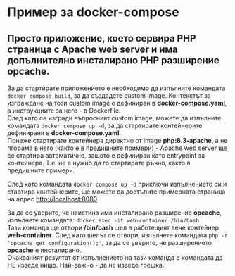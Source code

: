 # Пример за docker-compose
## Просто приложение, което сервира PHP страница с Apache web server и има допълнително инсталирано PHP разширение opcache.
За да стартирате приложението е необходимо да изпълните командата ```docker compose build```, за да създадете custom image. Контекстът за изграждане на този custom image е дефиниран в **docker-compose.yaml**, а инструкциите за него - в Dockerfile.\
След като се изгради въпросният custom image, можете да изпълните командата ```docker compose up -d```, за да стартирате контейнерите дефинирани в **docker-compose.yaml**.\
Понеже стартирате контейнера директно от image **php:8.3-apache**, а не пгорама в него (както е в предишните примери) - Apache web server ще се стартира автоматично, защото е дефиниран като entrypoint за контейнера. Т.е. не е нужно да го стартирате ръчно, както в предишните примери.

След като командата ```docker compose up -d``` приключи изпълнението си и стартира контейнерите, ще можете да достъпите примерната страница на
адрес [http://localhost:8080](http://localhost:8080)

За да се уверите, че наистина има инсталирано разширение **opcache**, изпълнете командата: ```docker exec -it web-container /bin/bash```\
Тази команда ще отвори **/bin/bash** шел в работещият вече контейнер **web-container**. След като шелът се отвори, изпълнете командата ```php -r 'opcache_get_configuration();'```, за да се уверите, че разширението **opcache** е инсталирано.\
Очакваният резултат от изпълнението на тази команда е командата да НЕ изведе нищо. Най-важно - да не изведе грешка.